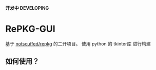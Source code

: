 __开发中 DEVELOPING__

# RePKG-GUI
基于 [notscuffed/repkg](https://github.com/notscuffed/repkg) 的二开项目。
使用 python 的 tkinter库 进行构建
## 如何使用？